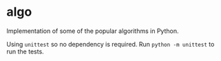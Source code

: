 # algo

Implementation of some of the popular algorithms in Python.

Using `unittest` so no dependency is required. Run `python -m unittest` to run the tests.